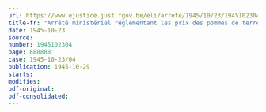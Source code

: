 ```yaml
---
url: https://www.ejustice.just.fgov.be/eli/arrete/1945/10/23/1945102304/justel
title-fr: "Arrêté ministériel réglementant les prix des pommes de terre de provision, livrées par le grossiste ou le détaillant par rations de plusieurs mois"
date: 1945-10-23
source:
number: 1945102304
page: 888888
case: 1945-10-23/04
publication: 1945-10-29
starts:
modifies:
pdf-original:
pdf-consolidated:
---
```


